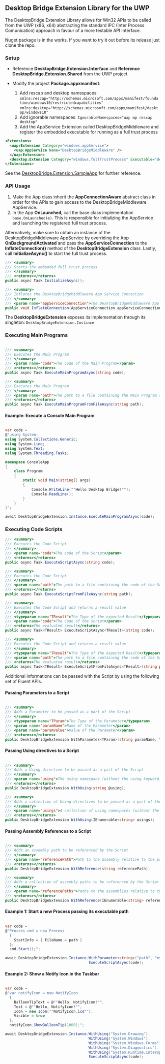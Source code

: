 ## Desktop Bridge Extension Library for the UWP

The DesktopBridge.Extension Library allows for Win32 APIs to be called from the UWP (x86, x64) abstracting the standard IPC (Inter Process Comunication) approach in favour of a more testable API Interface.

Nuget package is in the works. If you want to try it out before its release just clone the repo.

### Setup

* Reference **DesktopBridge.Extension.Interface** and **Reference DesktopBridge.Extension.Shared** from the UWP project.
* Modify the project **Package.appxmanifest**:

  1. Add rescap and desktop namespaces: 
  ```xmlns:rescap="http://schemas.microsoft.com/appx/manifest/foundation/windows10/restrictedcapabilities"```
  ```xmlns:desktop="http://schemas.microsoft.com/appx/manifest/desktop/windows10"```
  2. Add ignorable namespaces: ```IgnorableNamespaces="uap mp rescap desktop"```
  3. Add the AppService Extension called DesktopBridgeMiddleware and register the embedded executable for running as a full trust process
```xml
<Extensions>
  <uap:Extension Category="windows.appService">
    <uap:AppService Name="DesktopBridgeMiddleware" />
  </uap:Extension>
  <desktop:Extension Category="windows.fullTrustProcess" Executable="desktop\DesktopBridge.Extension.Proxy.App.exe" />
</Extensions> 
```

See the [DesktopBridge.Extension.SampleApp](https://github.com/francedot/DesktopBridge.Extension/tree/master/DesktopBridge.Extension/DesktopBridge.Extension.SampleApp) for further reference.

### API Usage

1. Make the App class inherit the **AppConnectionAware** abstract class in order for the APIs to gain access to the DesktopBridgeMiddleware AppService.
2. In the App **OnLaunched**, call the base class implementation ```base.OnLaunched(e)```. This is responsible for initializing the AppService and launching the registered full trust process.

Alternatively, make sure to obtain an instance of the DesktopBridgeMiddleware AppService by overriding the App **OnBackgroundActivated** and pass the **AppServiceConnection** to the **InflateConnection()** method of the **DesktopBridgeExtension** class. Lastly, call **InitializeAsync()** to start the full trust process.

```csharp
/// <summary>
/// Starts the embedded full trust process
/// </summary>
/// <returns></returns>
public async Task InitializeAsync();

/// <summary>
/// Inflates the DesktopBridgeMiddleware App Service Connection
/// </summary>
/// <param name="appServiceConnection">The DesktopBridgeMiddleware App Service Connection</param>
public void InflateConnection(AppServiceConnection appServiceConnection);
```

The **DesktopBridgeExtension** exposes its implementation through its singleton: ```DesktopBridgeExtension.Instance```

### Executing Main Programs

```csharp

/// <summary>
/// Executes the Main Program
/// </summary>
/// <param name="code">The code of the Main Program</param>
/// <returns></returns>
public async Task ExecuteMainProgramAsync(string code);

/// <summary>
/// Executes the Main Program
/// </summary>
/// <param name="path">The path to a file containing the Main Program relative to the installed location</param>
/// <returns></returns>
public async Task ExecuteMainProgramFromFileAsync(string path);

```
#### Example: Execute a Console Main Program

```csharp

var code =
@"using System;
using System.Collections.Generic;
using System.Linq;
using System.Text;
using System.Threading.Tasks;

namespace ConsoleApp
{
    class Program
    {
        static void Main(string[] args)
        {
            Console.WriteLine(""Hello Desktop Bridge!"");
            Console.ReadLine();
        }
    }
}";

await DesktopBridgeExtension.Instance.ExecuteMainProgramAsync(code);

```

### Executing Code Scripts

```csharp
/// <summary>
/// Executes the Code Script
/// </summary>
/// <param name="code">The code of the Script</param>
/// <returns></returns>
public async Task ExecuteScriptAsync(string code);

/// <summary>
/// Executes the Code Script
/// </summary>
/// <param name="path">The path to a file containing the code of the Script relative to the installed location</param>
/// <returns></returns>
public async Task ExecuteScriptFromFileAsync(string path);

/// <summary>
/// Executes the Code Script and returns a result value
/// </summary>
/// <typeparam name="TResult">The Type of the expected Result</typeparam>
/// <param name="code">The code of the Script</param>
/// <returns>The evaluated result</returns>
public async Task<TResult> ExecuteScriptAsync<TResult>(string code);

/// <summary>
/// Executes the Code Script and returns a result value
/// </summary>
/// <typeparam name="TResult">The Type of the expected Result</typeparam>
/// <param name="path">The path to a file containing the code of the Script relative to the installed location</param>
/// <returns>The evaluated result</returns>
public async Task<TResult> ExecuteScriptFromFileAsync<TResult>(string path);
```

Additional informations can be passed with the Script by using the following set of Fluent APIs.

#### Passing Parameters to a Script

```csharp

/// <summary>
/// Adds a Parameter to be passed as a part of the Script
/// </summary>
/// <typeparam name="TParam">The Type of the Parameter</typeparam>
/// <param name="paramName">Name of the Parameter</param>
/// <param name="paramValue">Value of the Parameter</param>
/// <returns></returns>
public DesktopBridgeExtension WithParameter<TParam>(string paramName, TParam paramValue);

```

#### Passing Using directives to a Script

```csharp

/// <summary>
/// Adds a Using directive to be passed as a part of the Script
/// </summary>
/// <param name="using">The using namespace (without the using keyword)</param>
/// <returns></returns>
public DesktopBridgeExtension WithUsing(string @using);

/// <summary>
/// Adds a collection of Using directives to be passed as a part of the Script
/// </summary>
/// <param name="usings">A collection of using namespaces (without the using keyword)</param>
/// <returns></returns>
public DesktopBridgeExtension WithUsing(IEnumerable<string> usings);

```

#### Passing Assembly References to a Script

```csharp

/// <summary>
/// Adds an assembly path to be referenced by the Script
/// </summary>
/// <param name="referencePath">Path to the assembly relative to the project folder</param>
/// <returns></returns>
public DesktopBridgeExtension WithReference(string referencePath);

/// <summary>
/// Adds a collection of assembly paths to be referenced by the Script
/// </summary>
/// <param name="referencePaths">Paths to the assemblies relative to the installed location</param>
/// <returns></returns>
public DesktopBridgeExtension WithReference(IEnumerable<string> referencePaths);

```

#### Example 1: Start a new Process passing its executable path

```csharp

var code =
@"Process cmd = new Process
  {
    StartInfo = { FileName = path }
  };
  cmd.Start();";

await DesktopBridgeExtension.Instance.WithParameter<string>("path", "myExe.exe").
                                      ExecuteScriptAsync(code);

```

#### Example 2: Show a Notify Icon in the Taskbar

```csharp

var code =
@"var notifyIcon = new NotifyIcon
  {
    BalloonTipText = @""Hello, NotifyIcon!"",
    Text = @""Hello, NotifyIcon!"",
    Icon = new Icon(""NotifyIcon.ico""),
    Visible = true
  };
  notifyIcon.ShowBalloonTip(1000);";

await DesktopBridgeExtension.Instance.WithUsing("System.Drawing").
                                      WithUsing("System.Windows").
                                      WithUsing("System.Windows.Forms").
                                      WithUsing("System.Diagnostics").
                                      WithUsing("System.Runtime.InteropServices").
                                      ExecuteScriptAsync(code);
```
